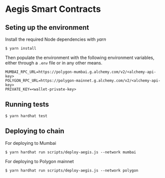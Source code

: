 # Aegis Smart Contracts

## Seting up the environment

Install the required Node dependencies with _yarn_

```
$ yarn install
```

Then populate the environment with the following environment variables, either through a `.env` file or in any other means.

```
MUMBAI_RPC_URL=https://polygon-mumbai.g.alchemy.com/v2/<alchemy-api-key>
POLYGON_RPC_URL=https://polygon-mainnet.g.alchemy.com/v2/<alchemy-api-key>
PRIVATE_KEY=<wallet-private-key>
```

## Running tests

```
$ yarn hardhat test
```

## Deploying to chain

For deploying to Mumbai

```
$ yarn hardhat run scripts/deploy-aegis.js --network mumbai
```

For deploying to Polygon mainnet

```
$ yarn hardhat run scripts/deploy-aegis.js --network polygon
```
